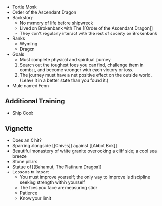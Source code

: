 * Tortle Monk
* Order of the Ascendant Dragon
* Backstory
	* No memory of life before shipwreck
	* Lived on Brokenbank with The [[Order of the Ascendant Dragon]]
	* They don't regularly interact with the rest of society on Brokenbank
* Ranks
	* Wymling
	* Dragon
* Goals
	* Must complete physical and spiritual journey
	1. Search out the toughest foes you can find, challenge them in combat, and become stronger with each victory or loss.
	2. The journey must have a net positive effect on the outside world. (Leave it in a better state than you found it.)
* Mule named Fenn

## Additional Training
* Ship Cook
## Vignette

* Does an X hit?
* Sparring alongside [[Chives]] against [[Abbot Bok]]
* Beautiful monastery of white granite overlooking a cliff side; a cool sea breeze 
* Stone pillars
* Statue of [[Bahamut, The Platinum Dragon]]
* Lessons to impart
	* You must improve yourself; the only way to improve is discipline seeking strength within yourself
	* The foes you face are measuring stick
	* Patience
	* Know your limit